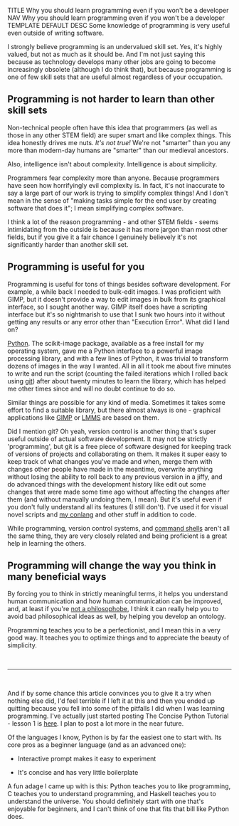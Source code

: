 TITLE Why you should learn programming even if you won't be a developer
NAV Why you should learn programming even if you won't be a developer
TEMPLATE DEFAULT
DESC Some knowledge of programming is very useful even outside of writing software.

I strongly believe programming is an undervalued skill set. Yes, it's highly valued, but not as much as it should be. And I'm not just saying this because as technology develops many other jobs are going to become increasingly obsolete (although I do think that), but because programming is one of few skill sets that are useful almost regardless of your occupation.

## Programming is not harder to learn than other skill sets

Non-technical people often have this idea that programmers (as well as those in any other STEM field) are super smart and like complex things. This idea honestly drives me nuts. *It's not true!* We're not "smarter" than you any more than modern-day humans are "smarter" than our medieval ancestors.

Also, intelligence isn't about complexity. Intelligence is about simplicity.

Programmers fear complexity more than anyone. Because programmers have seen how horrifyingly evil complexity is. In fact, it's not inaccurate to say a large part of our work is trying to simplify complex things! And I don't mean in the sense of "making tasks simple for the end user by creating software that does it"; I mean simplifying complex software.

I think a lot of the reason programming - and other STEM fields - seems intimidating from the outside is because it has more jargon than most other fields, but if you give it a fair chance I genuinely believely it's not significantly harder than another skill set.

## Programming is useful for you

Programming is useful for tons of things besides software development. For example, a while back I needed to bulk-edit images. I was proficient with GIMP, but it doesn't provide a way to edit images in bulk from its graphical interface, so I sought another way. <span class="note">GIMP itself does have a scripting interface but it's so nightmarish to use that I sunk two hours into it without getting any results or any error other than "Execution Error".</span> What did I land on?

[Python](python). The scikit-image package, available as a free install for my operating system, gave me a Python interface to a powerful image processing library, and with a few lines of Python, it was trivial to transform dozens of images in the way I wanted. All in all it took me about five minutes to write and run the script (counting the failed iterations which I rolled back using [git](https://git-scm.com)) after about twenty minutes to learn the library, which has helped me other times since and will no doubt continue to do so.

Similar things are possible for any kind of media. Sometimes it takes some effort to find a suitable library, but there almost always is one - graphical applications like [GIMP](https://gimp.org) or [LMMS](https://lmms.io) are based on them.

Did I mention git? Oh yeah, version control is another thing that's super useful outside of actual software development. It may not be strictly 'programming', but git is a free piece of software designed for keeping track of versions of projects and collaborating on them. It makes it super easy to keep track of what changes you've made and when, merge them with changes other people have made in the meantime, overwrite anything without losing the ability to roll back to any previous version in a jiffy, and do advanced things with the development history like edit out some changes that were made some time ago without affecting the changes after them (and without manually undoing them, I mean). But it's useful even if you don't fully understand all its features (I still don't). I've used it for visual novel scripts and [my conlang](/spem/) and other stuff in addition to code.

While programming, version control systems, and [command shells](why_unix) aren't all the same thing, they are very closely related and being proficient is a great help in learning the others.

## Programming will change the way you think in many beneficial ways

By forcing you to think in strictly meaningful terms, it helps you understand human communication and how human communication can be improved, and, at least if you're [not a philosophobe](/argument/philosophy), I think it can really help you to avoid bad philosophical ideas as well, by helping you develop an ontology.

Programming teaches you to be a perfectionist, and I mean this in a very good way. It teaches you to optimize things and to appreciate the beauty of simplicity.

<br>

---

<br>

And if by some chance this article convinces you to give it a try when nothing else did, I'd feel terrible if I left it at this and then you ended up quitting because you fell into some of the pitfalls I did when I was learning programming. I've actually just started posting The Concise Python Tutorial - lesson 1 is [here](pythontut1). I plan to post a lot more in the near future.

Of the languages I know, Python is by far the easiest one to start with. Its core pros as a beginner language (and as an advanced one):

* Interactive prompt makes it easy to experiment

* It's concise and has very little boilerplate

A fun adage I came up with is this: Python teaches you to like programming, C teaches you to understand programming, and Haskell teaches you to understand the universe. You should definitely start with one that's enjoyable for beginners, and I can't think of one that fits that bill like Python does.
